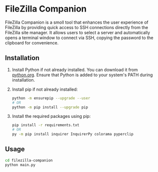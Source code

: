 # FileZilla Companion

FileZilla Companion is a smoll tool that enhances the user experience of FileZilla by providing quick access to SSH connections directly from the FileZilla site manager. It allows users to select a server and automatically opens a terminal window to connect via SSH, copying the password to the clipboard for convenience.

## Installation

1. Install Python if not already installed. You can download it from [python.org](https://www.python.org/downloads/). Ensure that Python is added to your system's PATH during installation.

2. Install pip if not already installed:
    ```bash
    python -m ensurepip --upgrade --user
	# OR
	python -m pip install --upgrade pip
    ```

3. Install the required packages using pip:
    ```bash
    pip install -r requirements.txt
    # OR
    py -m pip install inquirer InquirerPy colorama pyperclip
    ```

## Usage

```bash
cd filezilla-companion
python main.py
```